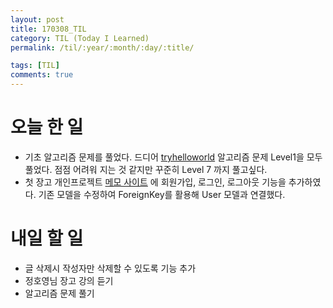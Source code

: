 ```yaml
---
layout: post
title: 170308_TIL
category: TIL (Today I Learned)
permalink: /til/:year/:month/:day/:title/

tags: [TIL]
comments: true
---
```

# 오늘 한 일
- 기초 알고리즘 문제를 풀었다. 드디어 [tryhelloworld](http://tryhelloworld.co.kr/challenges) 알고리즘 문제 Level1을 모두 풀었다. 점점 어려워 지는 것 같지만 꾸준히 Level 7 까지 풀고싶다.  
- 첫 장고 개인프로젝트 [메모 사이트](http://siwabada.pythonanywhere.com/) 에 회원가입, 로그인, 로그아웃 기능을 추가하였다. 기존 모델을 수정하여 ForeignKey를 활용해 User 모델과 연결했다.

# 내일 할 일
- 글 삭제시 작성자만 삭제할 수 있도록 기능 추가
- 정호영님 장고 강의 듣기
- 알고리즘 문제 풀기
